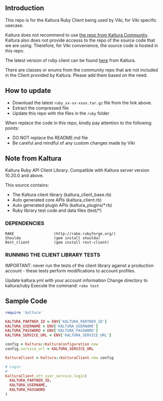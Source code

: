 ## Introduction

This repo is for the Kaltura Ruby Client being used by Viki, for Viki specific usecase. 

Kaltura does not recommend to use [the repo from Kaltura Community](https://github.com/kaltura/KalturaGeneratedAPIClientsRuby). Kaltura also does not provide accesss to the repo of the source code that we are using. Therefore, for Viki convenience, the source code is hosted in this repo.

The latest version of ruby client can be found [here](http://console-sgs1.ott.kaltura.com/restful/clientlibs/) from Kaltura.

There are classes or enums from the community repo that are not included in the Client provided by Kaltura. Please add them based on the need.

## How to update

- Download the latest `ruby_xx-xx-xxxx.tar.gz` file from the link above.
- Extract the compressed file
- Update this repo with the files in the `ruby` folder

When replace the code in this repo, kindly pay attention to the following points:
- DO NOT replace the README.md file
- Be careful and mindful of any custom changes made by Viki

## Note from Kaltura

Kaltura Ruby API Client Library.
Compatible with Kaltura server version 10.20.0 and above.

This source contains:
 - The Kaltura client library (kaltura_client_base.rb)
 - Auto generated core APIs (kaltura_client.rb)
 - Auto generated plugin APIs (kaltura_plugins/*.rb)
 - Ruby library test code and data files (test/*)
 
### DEPENDENCIES

```
RAKE                  (http://rake.rubyforge.org/)
Shoulda               (gem install shoulda)
Rest_client           (gem install rest-client)
```

### RUNNING THE CLIENT LIBRARY TESTS

IMPORTANT: never run the tests of the client library against a production account - 
	these tests perform modifications to account profiles.
	
Update kaltura.yml with your account information
Change directory to kaltura/ruby
Execute the command: `rake test`

## Sample Code

```rb
require 'kaltura'

KALTURA_PARTNER_ID = ENV['KALTURA_PARTNER_ID']
KALTURA_USERNAME = ENV['KALTURA_USERNAME']
KALTURA_PASSWORD = ENV['KALTURA_PASSWORD']
KALTURA_SERVICE_URL = ENV['KALTURA_SERVICE_URL']

config = Kaltura::KalturaConfiguration.new
config.service_url = KALTURA_SERVICE_URL

KalturaClient = Kaltura::KalturaClient.new config

# Login
#
KalturaClient.ott_user_service.login(
  KALTURA_PARTNER_ID,
  KALTURA_USERNAME,
  KALTURA_PASSWORD
)
```

